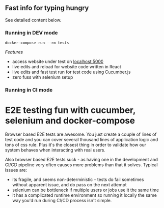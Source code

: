 
## Fast info for typing hungry
See detailed content below.

### Running in DEV mode
```
docker-compose run --rm tests
```

*Features*
- access website under test on [localhost:5000](http://localhost:5000/)
- live edits and reload for website code written in React
- live edits and fast test run for test code using Cucumber.js
- zero fuss with selenium setup


### Running in CI mode

# E2E testing fun with cucumber, selenium and docker-compose

Browser based E2E tests are awesome. You just create a couple of lines of test code and you can cover several thousand lines of application logic and tons of css rule. Plus it's the closest thing in order to validate how our system behaves when interacting with real users.

Also browser based E2E tests suck - as having one in the development and CI/CD pipeline very often causes more problems than that it solves. Typical issues are:
- its fragile, and seems non-deterministic - tests do fail sometimes without apparent issue, and do pass on the next attempt
- selenium can be bottleneck if multiple users or jobs use it the same time
- it has a complicated runtime environment so running it locally the same way you'd run during CI/CD process isn't simple.



